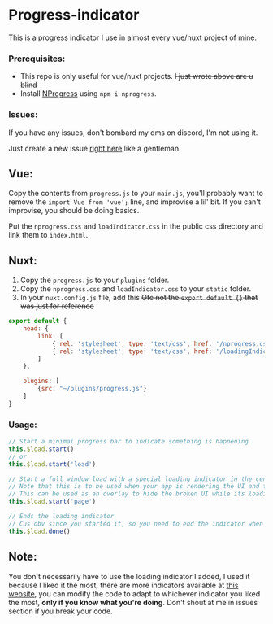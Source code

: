 # Progress-indicator

This is a progress indicator I use in almost every vue/nuxt project of mine.

### Prerequisites:
- This repo is only useful for vue/nuxt projects. ~~I just wrote above are u blind~~
- Install [NProgress](https://www.npmjs.com/package/nprogress) using `npm i nprogress`.

### Issues:
If you have any issues, don't bombard my dms on discord, I'm not using it.

Just create a new issue [right here](https://github.com/SilentJungle399/Progress-indicator/issues) like a gentleman.

## Vue:
Copy the contents from `progress.js` to your `main.js`, you'll probably want to remove the `import Vue from 'vue';` line, and improvise a lil' bit.
If you can't improvise, you should be doing basics.

Put the `nprogress.css` and `loadIndicator.css` in the public css directory and link them to `index.html`.

## Nuxt:
1. Copy the `progress.js` to your `plugins` folder.
2. Copy the `nprogress.css` and `loadIndicator.css` to your `static` folder.
3. In your `nuxt.config.js` file, add this ~~Ofc not the `export default {}` that was just for reference~~
```javascript
export default {
    head: {
        link: [
            { rel: 'stylesheet', type: 'text/css', href: '/nprogress.css' },
            { rel: 'stylesheet', type: 'text/css', href: '/loadingIndic.css' }
        ]
    },

    plugins: [
        {src: "~/plugins/progress.js"}
    ]
}
```

### Usage:
```javascript
// Start a minimal progress bar to indicate something is happening
this.$load.start()
// or
this.$load.start('load')

// Start a full window load with a special loading indicator in the center of the page
// Note that this is to be used when your app is rendering the UI and the UI looks a bit broken while it happens
// This can be used as an overlay to hide the broken UI while its loading
this.$load.start('page')

// Ends the loading indicator
// Cus obv since you started it, so you need to end the indicator when whatever was loading has been loaded.
this.$load.done()
```

## Note:
You don't necessarily have to use the loading indicator I added, I used it because I liked it the most, there are more indicators available at [this website](https://tobiasahlin.com/spinkit/), you can modify the code to adapt to whichever indicator you liked the most, **__only if you know what you're doing__**. Don't shout at me in issues section if you break your code.
